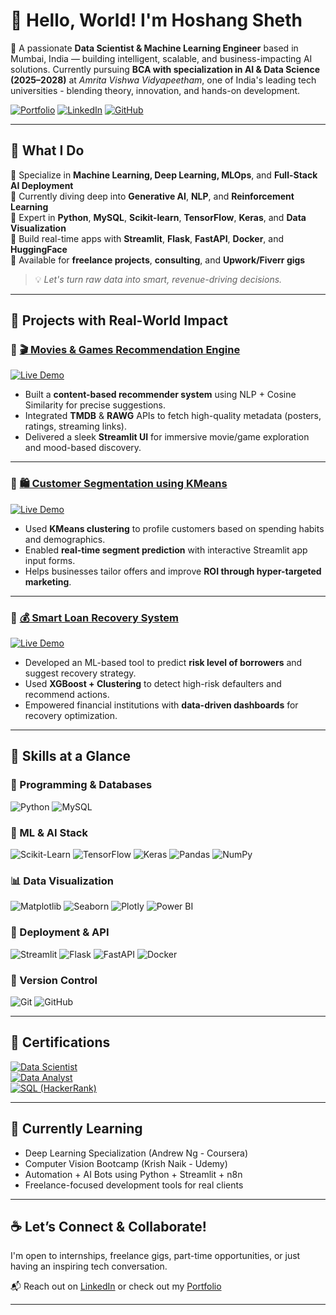 # 👋 Hello, World! I'm Hoshang Sheth

🎯 A passionate **Data Scientist & Machine Learning Engineer** based in Mumbai, India — building intelligent, scalable, and business-impacting AI solutions. Currently pursuing **BCA with specialization in AI & Data Science (2025–2028)** at *Amrita Vishwa Vidyapeetham*, one of India's leading tech universities - blending theory, innovation, and hands-on development.

[![Portfolio](https://img.shields.io/badge/🌐-My%20Portfolio-000000?style=for-the-badge&logo=firefox&logoColor=white)](https://hoshangsheth.carrd.co/)
[![LinkedIn](https://img.shields.io/badge/🔗-LinkedIn-0A66C2?style=for-the-badge&logo=linkedin&logoColor=white)](https://www.linkedin.com/in/hoshangsheth)
[![GitHub](https://img.shields.io/badge/💻-GitHub-181717?style=for-the-badge&logo=github&logoColor=white)](https://github.com/hoshangsheth)

---

## 🚀 What I Do

🔹 Specialize in **Machine Learning, Deep Learning, MLOps**, and **Full-Stack AI Deployment**  
🔹 Currently diving deep into **Generative AI**, **NLP**, and **Reinforcement Learning**  
🔹 Expert in **Python**, **MySQL**, **Scikit-learn**, **TensorFlow**, **Keras**, and **Data Visualization**  
🔹 Build real-time apps with **Streamlit**, **Flask**, **FastAPI**, **Docker**, and **HuggingFace**  
🔹 Available for **freelance projects**, **consulting**, and **Upwork/Fiverr gigs**

> 💡 *Let's turn raw data into smart, revenue-driving decisions.*

---

## 🧠 Projects with Real-World Impact

### 📌 [🎬 Movies & Games Recommendation Engine](https://github.com/hoshangsheth/Movies-Games-Recommendation-Engine)  
[![Live Demo](https://img.shields.io/badge/Live-Demo-6e40aa?style=for-the-badge&logo=streamlit&logoColor=white)](https://movies-games-recommendation-engine.streamlit.app/)

- Built a **content-based recommender system** using NLP + Cosine Similarity for precise suggestions.
- Integrated **TMDB** & **RAWG** APIs to fetch high-quality metadata (posters, ratings, streaming links).
- Delivered a sleek **Streamlit UI** for immersive movie/game exploration and mood-based discovery.

---

### 📌 [🛍 Customer Segmentation using KMeans](https://github.com/hoshangsheth/customer-segmentation-kmeans)  
[![Live Demo](https://img.shields.io/badge/Live-Demo-6e40aa?style=for-the-badge&logo=streamlit&logoColor=white)](https://customers-profiling.streamlit.app/)

- Used **KMeans clustering** to profile customers based on spending habits and demographics.
- Enabled **real-time segment prediction** with interactive Streamlit app input forms.
- Helps businesses tailor offers and improve **ROI through hyper-targeted marketing**.

---

### 📌 [💰 Smart Loan Recovery System](https://github.com/hoshangsheth/smart-loan-recovery-system)  
[![Live Demo](https://img.shields.io/badge/Live-Demo-6e40aa?style=for-the-badge&logo=streamlit&logoColor=white)](https://smart-loan-recovery-system.streamlit.app/)

- Developed an ML-based tool to predict **risk level of borrowers** and suggest recovery strategy.
- Used **XGBoost + Clustering** to detect high-risk defaulters and recommend actions.
- Empowered financial institutions with **data-driven dashboards** for recovery optimization.

---

## 💼 Skills at a Glance

### 🐍 Programming & Databases
![Python](https://img.shields.io/badge/-Python-3776AB?style=for-the-badge&logo=python&logoColor=white)
![MySQL](https://img.shields.io/badge/-MySQL-4479A1?style=for-the-badge&logo=mysql&logoColor=white)

### 🧠 ML & AI Stack
![Scikit-Learn](https://img.shields.io/badge/-Scikit--Learn-F7931E?style=for-the-badge&logo=scikit-learn&logoColor=white)
![TensorFlow](https://img.shields.io/badge/-TensorFlow-FF6F00?style=for-the-badge&logo=tensorflow&logoColor=white)
![Keras](https://img.shields.io/badge/-Keras-D00000?style=for-the-badge&logo=keras&logoColor=white)
![Pandas](https://img.shields.io/badge/-Pandas-150458?style=for-the-badge&logo=pandas&logoColor=white)
![NumPy](https://img.shields.io/badge/-NumPy-013243?style=for-the-badge&logo=numpy&logoColor=white)

### 📊 Data Visualization
![Matplotlib](https://img.shields.io/badge/-Matplotlib-11557c?style=for-the-badge&logo=databricks&logoColor=white)
![Seaborn](https://img.shields.io/badge/-Seaborn-3C4E74?style=for-the-badge&logoColor=white)
![Plotly](https://img.shields.io/badge/-Plotly-3f4f75?style=for-the-badge&logo=plotly&logoColor=white)
![Power BI](https://img.shields.io/badge/-Power%20BI-F2C811?style=for-the-badge&logo=powerbi&logoColor=black)

### 🧪 Deployment & API
![Streamlit](https://img.shields.io/badge/-Streamlit-FF4B4B?style=for-the-badge&logo=streamlit&logoColor=white)
![Flask](https://img.shields.io/badge/-Flask-000000?style=for-the-badge&logo=flask&logoColor=white)
![FastAPI](https://img.shields.io/badge/-FastAPI-009688?style=for-the-badge&logo=fastapi&logoColor=white)
![Docker](https://img.shields.io/badge/-Docker-2496ED?style=for-the-badge&logo=docker&logoColor=white)

### 📂 Version Control
![Git](https://img.shields.io/badge/-Git-F05032?style=for-the-badge&logo=git&logoColor=white)
![GitHub](https://img.shields.io/badge/-GitHub-181717?style=for-the-badge&logo=github&logoColor=white)

---

## 📜 Certifications

[![Data Scientist](https://img.shields.io/badge/Data%20Scientist-March%202025-blue?style=for-the-badge)](https://drive.google.com/file/d/1JL7bSjSbNduv03cadgaMH4R98gJxufrL/view)  
[![Data Analyst](https://img.shields.io/badge/Data%20Analyst-April%202024-green?style=for-the-badge)](https://drive.google.com/file/d/1GS4yX-rZeO179BGDo9-lE7Ycu6TrYYrk/view)  
[![SQL (HackerRank)](https://img.shields.io/badge/SQL%20(HackerRank)-September%202024-orange?style=for-the-badge)](https://drive.google.com/file/d/1LT2-3KtXaLBoZ9m3OcPvVcL3f5fDtgPU/view?usp=sharing)

---

## 🌱 Currently Learning

- Deep Learning Specialization (Andrew Ng - Coursera)
- Computer Vision Bootcamp (Krish Naik - Udemy)
- Automation + AI Bots using Python + Streamlit + n8n
- Freelance-focused development tools for real clients

---

## ☕ Let’s Connect & Collaborate!

I'm open to internships, freelance gigs, part-time opportunities, or just having an inspiring tech conversation.

📬 Reach out on [LinkedIn](https://www.linkedin.com/in/hoshangsheth) or check out my [Portfolio](https://hoshangsheth.carrd.co/)

---
